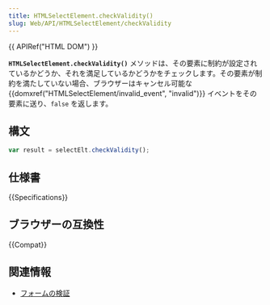 ```yaml
---
title: HTMLSelectElement.checkValidity()
slug: Web/API/HTMLSelectElement/checkValidity
---
```


{{ APIRef("HTML DOM") }}

**`HTMLSelectElement.checkValidity()`** メソッドは、その要素に制約が設定されているかどうか、それを満足しているかどうかをチェックします。その要素が制約を満たしていない場合、ブラウザーはキャンセル可能な {{domxref("HTMLSelectElement/invalid_event", "invalid")}} イベントをその要素に送り、`false` を返します。

## 構文

```js
var result = selectElt.checkValidity();
```

## 仕様書

{{Specifications}}

## ブラウザーの互換性

{{Compat}}

## 関連情報

- [フォームの検証](/ja/docs/Web/Guide/HTML/Constraint_validation)
